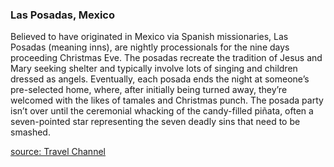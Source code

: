 ### Las Posadas, Mexico
Believed to have originated in Mexico via Spanish missionaries, Las Posadas (meaning inns), are nightly processionals for the nine days
proceeding Christmas Eve. The posadas recreate the tradition of Jesus and Mary seeking shelter and typically involve lots of singing and
children dressed as angels. Eventually, each posada ends the night at someone’s pre-selected home, where, after initially being turned away,
they’re welcomed with the likes of tamales and Christmas punch. The posada party isn’t over until the ceremonial whacking of the candy-filled piñata,
often a seven-pointed star representing the seven deadly sins that need to be smashed.

[source:  Travel Channel](https://www.travelchannel.com/interests/holidays/photos/fun-holiday-traditions-around-the-world)
